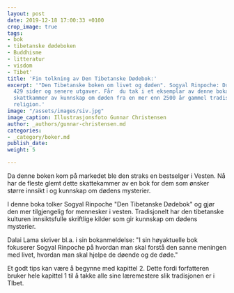 ```yaml
---
layout: post
date: 2019-12-18 17:00:33 +0100
crop_image: true
tags:
- bok
- tibetanske dødeboken
- Buddhisme
- litteratur
- visdom
- Tibet'
title: 'Fin tolkning av Den Tibetanske Dødebok:'
excerpt: '"Den Tibetanske boken om livet og døden". Sogyal Rinpoche: Dreyer 1996.
  429 sider og senere utgaver. Får  du tak i et eksemplar av denne boka har du et
  skattkammer av kunnskap om døden fra en mer enn 2500 år gammel tradisjon innen Tibetansk
  religion.'
image: "/assets/images/siv.jpg"
image_caption: Illustrasjonsfoto Gunnar Christensen
author: _authors/gunnar-christensen.md
categories:
- _category/boker.md
publish_date: 
weight: 5

---
```

Da denne boken kom på markedet ble den straks en bestselger i Vesten. Nå har de fleste glemt dette skattekammer av en bok for dem som ønsker større innsikt i og kunnskap om dødens mysterier. 

I denne boka tolker Sogyal Rinpoche "Den Tibetanske Dødebok" og gjør den mer tilgjengelig for mennesker i vesten. Tradisjonelt har den tibetanske kulturen innsiktsfulle skriftlige kilder som gir kunnskap om dødens mysterier.

Dalai Lama skriver bl.a. i sin bokanmeldelse: "I sin høyaktuelle bok fokuserer Sogyal Rinpoche på hvordan man skal forstå den sanne meningen med livet, hvordan man skal hjelpe de døende og de døde."

Et godt tips kan være å begynne med kapittel 2. Dette fordi forfatteren bruker hele kapittel 1 til å takke alle sine læremestere slik tradisjonen er i TIbet.